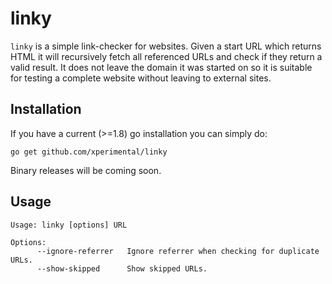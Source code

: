 # linky

`linky` is a simple link-checker for websites. Given a start URL which returns HTML it will recursively fetch all referenced URLs and check if they return a valid result. It does not leave the domain it was started on so it is suitable for testing a complete website without leaving to external sites.

## Installation

If you have a current (>=1.8) go installation you can simply do:

```
go get github.com/xperimental/linky
```

Binary releases will be coming soon.

## Usage

```
Usage: linky [options] URL

Options:
      --ignore-referrer   Ignore referrer when checking for duplicate URLs.
      --show-skipped      Show skipped URLs.
```
